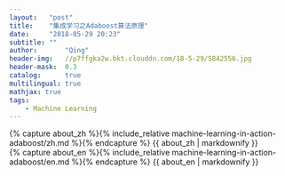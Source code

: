 ```yaml
---
layout:   "post"
title:    "集成学习之Adaboost算法原理"
date:     "2018-05-29 20:23"
subtitle: ""
author:       "Qing"
header-img:   //p7ffgka2w.bkt.clouddn.com/18-5-29/5842556.jpg
header-mask:  0.3
catalog:      true
multilingual: true
mathjax: true
tags:
    - Machine Learning
---
```


<!-- Chinese Version -->
<div class="zh post-container">
    {% capture about_zh %}{% include_relative machine-learning-in-action-adaboost/zh.md %}{% endcapture %}
    {{ about_zh | markdownify }}
</div>

<!-- English Version -->
<div class="en post-container">
    {% capture about_en %}{% include_relative machine-learning-in-action-adaboost/en.md %}{% endcapture %}
    {{ about_en | markdownify }}
</div>
